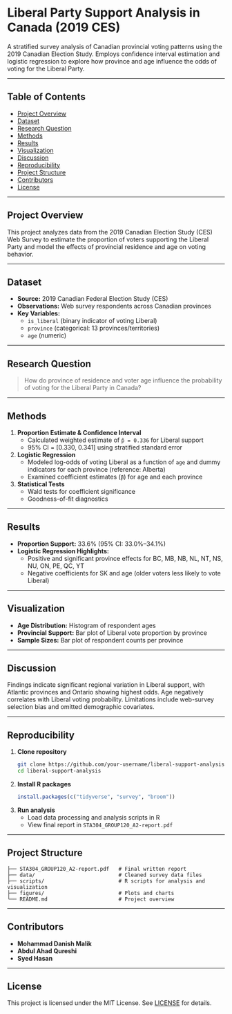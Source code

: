 # Liberal Party Support Analysis in Canada (2019 CES)

A stratified survey analysis of Canadian provincial voting patterns using the 2019 Canadian Election Study. Employs confidence interval estimation and logistic regression to explore how province and age influence the odds of voting for the Liberal Party.

---

## Table of Contents

- [Project Overview](#project-overview)  
- [Dataset](#dataset)  
- [Research Question](#research-question)  
- [Methods](#methods)  
- [Results](#results)  
- [Visualization](#visualization)  
- [Discussion](#discussion)  
- [Reproducibility](#reproducibility)  
- [Project Structure](#project-structure)  
- [Contributors](#contributors)  
- [License](#license)  

---

## Project Overview

This project analyzes data from the 2019 Canadian Election Study (CES) Web Survey to estimate the proportion of voters supporting the Liberal Party and model the effects of provincial residence and age on voting behavior.

---

## Dataset

- **Source:** 2019 Canadian Federal Election Study (CES)  
- **Observations:** Web survey respondents across Canadian provinces  
- **Key Variables:**  
  - `is_liberal` (binary indicator of voting Liberal)  
  - `province` (categorical: 13 provinces/territories)  
  - `age` (numeric)

---

## Research Question

> How do province of residence and voter age influence the probability of voting for the Liberal Party in Canada?

---

## Methods

1. **Proportion Estimate & Confidence Interval**  
   - Calculated weighted estimate of `p̂ = 0.336` for Liberal support  
   - 95% CI = [0.330, 0.341] using stratified standard error  
2. **Logistic Regression**  
   - Modeled log-odds of voting Liberal as a function of `age` and dummy indicators for each province (reference: Alberta)  
   - Examined coefficient estimates (`β`) for age and each province  
3. **Statistical Tests**  
   - Wald tests for coefficient significance  
   - Goodness-of-fit diagnostics

---

## Results

- **Proportion Support:** 33.6% (95% CI: 33.0%–34.1%)  
- **Logistic Regression Highlights:**  
  - Positive and significant province effects for BC, MB, NB, NL, NT, NS, NU, ON, PE, QC, YT  
  - Negative coefficients for SK and age (older voters less likely to vote Liberal)

---

## Visualization

- **Age Distribution:** Histogram of respondent ages  
- **Provincial Support:** Bar plot of Liberal vote proportion by province  
- **Sample Sizes:** Bar plot of respondent counts per province

---

## Discussion

Findings indicate significant regional variation in Liberal support, with Atlantic provinces and Ontario showing highest odds. Age negatively correlates with Liberal voting probability. Limitations include web-survey selection bias and omitted demographic covariates.

---

## Reproducibility

1. **Clone repository**  
   ```bash
   git clone https://github.com/your-username/liberal-support-analysis.git
   cd liberal-support-analysis
   ```  
2. **Install R packages**  
   ```r
   install.packages(c("tidyverse", "survey", "broom"))
   ```  
3. **Run analysis**  
   - Load data processing and analysis scripts in R  
   - View final report in `STA304_GROUP120_A2-report.pdf`

---

## Project Structure

```
├── STA304_GROUP120_A2-report.pdf   # Final written report  
├── data/                           # Cleaned survey data files  
├── scripts/                        # R scripts for analysis and visualization  
├── figures/                        # Plots and charts  
└── README.md                       # Project overview
```

---

## Contributors

- **Mohammad Danish Malik**  
- **Abdul Ahad Qureshi**  
- **Syed Hasan**

---

## License

This project is licensed under the MIT License. See [LICENSE](LICENSE) for details.
